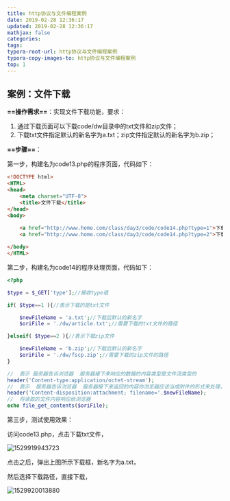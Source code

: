 ```yaml
---
title: http协议与文件编程案例
date: 2019-02-28 12:36:17
updated: 2019-02-28 12:36:17 
mathjax: false
categories: 
tags:
typora-root-url: http协议与文件编程案例
typora-copy-images-to: http协议与文件编程案例
top: 1
---
```




## 案例：文件下载

**==操作需求==**：实现文件下载功能，要求：

1. 通过下载页面可以下载code/dw目录中的txt文件和zip文件；
2. 下载txt文件指定默认的新名字为a.txt；zip文件指定默认的新名字为b.zip；

**==步骤==**：

第一步，构建名为code13.php的程序页面，代码如下：

```html
<!DOCTYPE html>
<HTML>
<head>
    <meta charset="UTF-8">
    <title>文件下载</title>
</head>
<body>
    
    <a href="http://www.home.com/class/day3/code/code14.php?type=1">下载txt文件</a>
    <a href="http://www.home.com/class/day3/code/code14.php?type=2">下载zip文件</a>

</body>
</HTML>
```

第二步，构建名为code14的程序处理页面，代码如下：

```php
<?php

$type = $_GET['type'];//接收type值

if( $type==1 ){//表示下载的是txt文件

    $newFileName = 'a.txt';//下载后默认的新名字
    $oriFile = './dw/article.txt';//需要下载的txt文件的路径

}elseif( $type==2 ){//表示下载zip文件

    $newFileName = 'b.zip';//下载后默认的新名字
    $oriFile = './dw/fscp.zip';//需要下载的zip文件的路径
}

//  表示 服务器告诉浏览器  服务器接下来响应的数据的内容类型是文件流类型的
header('Content-type:application/octet-stream');
//  表示  服务器告诉浏览器  服务器接下来返回的内容你浏览器应该当成附件的形式来处理，这个附件新名字叫filename所指定的名字
header('Content-disposition:attachment; filename='.$newFileName);
//  将读取的文件内容响应给浏览器
echo file_get_contents($oriFile); 
```

第三步，测试使用效果：

访问code13.php，点击下载txt文件，

![1529919943723](23.png)

点击之后，弹出上图所示下载框，新名字为a.txt，

然后选择下载路径，直接下载，

![1529920013880](24.png)





